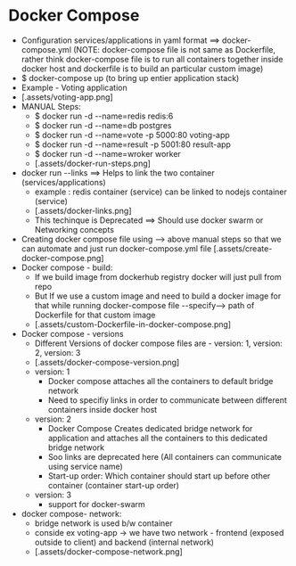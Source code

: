 # Docker Compose

- Configuration services/applications in yaml format ==> docker-compose.yml (NOTE: docker-compose file is not same as Dockerfile, rather think docker-compose file is to run all containers together inside docker host and dockerfile is to build an particular custom image)
- \$ docker-compose up (to bring up entier application stack)
- Example - Voting application
- [.assets/voting-app.png]
- MANUAL Steps:
  - \$ docker run -d --name=redis redis:6
  - \$ docker run -d --name=db postgres
  - \$ docker run -d --name=vote -p 5000:80 voting-app
  - \$ docker run -d --name=result -p 5001:80 result-app
  - \$ docker run -d --name=wroker worker
  - [.assets/docker-run-steps.png]
- docker run --links ==> Helps to link the two container (services/applications)
  - example : redis container (service) can be linked to nodejs container (service)
  - [.assets/docker-links.png]
  - This techinque is Deprecated ==> Should use docker swarm or Networking concepts
- Creating docker compose file using --> above manual steps so that we can automate and just run docker-compose.yml file [.assets/create-docker-compose.png]
- Docker compose - build:
  - If we build image from dockerhub registry docker will just pull from repo
  - But If we use a custom image and need to build a docker image for that while running docker-compose file --specify--> path of Dockerfile for that custom image
  - [.assets/custom-Dockerfile-in-docker-compose.png]
- Docker compose - versions
  - Different Versions of docker compose files are - version: 1, version: 2, version: 3
  - [.assets/docker-compose-version.png]
  - version: 1
    - Docker compose attaches all the containers to default bridge network
    - Need to specifiy links in order to communicate between different containers inside docker host
  - version: 2
    - Docker Compose Creates dedicated bridge network for application and attaches all the containers to this dedicated bridge network
    - Soo links are deprecated here (All containers can communicate using service name)
    - Start-up order: Which container should start up before other container (container start-up order)
  - version: 3
    - support for docker-swarm
- docker compose- network:
  - bridge network is used b/w container
  - conside ex voting-app -> we have two network - frontend (exposed outside to client) and backend (internal network)
  - [.assets/docker-compose-network.png]
